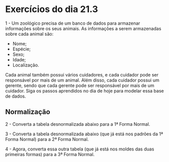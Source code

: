 # Exercícios do dia 21.3

1 - Um zoológico precisa de um banco de dados para armazenar informações sobre os seus animais. As informações a serem armazenadas sobre cada animal são:

* Nome;
* Espécie;
* Sexo;
* Idade;
* Localização.

Cada animal também possui vários cuidadores, e cada cuidador pode ser responsável por mais de um animal. Além disso, cada cuidador possui um gerente, sendo que cada gerente pode ser responsável por mais de um cuidador.
Siga os passos aprendidos no dia de hoje para modelar essa base de dados.

## Normalização

2 -  Converta a tabela desnormalizada abaixo para a 1ª Forma Normal.

3 - Converta a tabela desnormalizada abaixo (que já está nos padrões da 1ª Forma Normal) para a 2ª Forma Normal.

4 - Agora, converta essa outra tabela (que já está nos moldes das duas primeiras formas) para a 3ª Forma Normal.